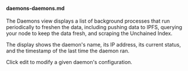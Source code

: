 #### daemons-daemons.md

The Daemons view displays a list of background processes that run periodically to freshen the data, including pushing data to IPFS, querying your node to keep the data fresh, and scraping the Unchained Index.

The display shows the daemon's name, its IP address, its current status, and the timestamp of the last time the daemon ran.

Click edit to modify a given daemon's configuration.
